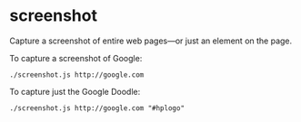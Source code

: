 screenshot
==========

Capture a screenshot of entire web pages—or just an element on the page.

To capture a screenshot of Google:

    ./screenshot.js http://google.com

To capture just the Google Doodle:

    ./screenshot.js http://google.com "#hplogo"

